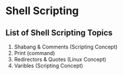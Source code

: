 # Shell Scripting
## List of Shell Scripting Topics
1. Shabang & Comments   (Scripting Concept)
2. Print                (command)
3. Redirectors & Quotes (Linux Concept)
4. Varibles             (Scripting Concept)
